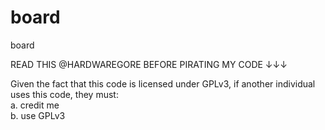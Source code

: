 # board
board

READ THIS @HARDWAREGORE BEFORE PIRATING MY CODE ↓↓↓

Given the fact that this code is licensed under GPLv3, if another individual uses this code, they must:<br>
a. credit me<br>
b. use GPLv3

<!--
For any people who like to complain, what i'm doing is legal:
https://stackoverflow.com/questions/3902754/mit-vs-gpl-license
-->
